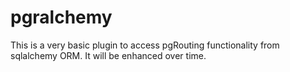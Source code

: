 # pgralchemy

This is a very basic plugin to access pgRouting functionality from sqlalchemy ORM. It will be enhanced over time. 
